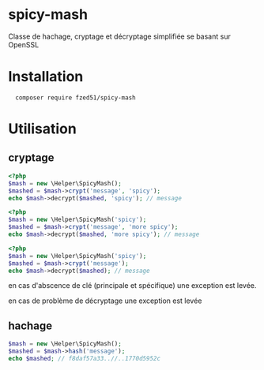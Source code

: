 # spicy-mash
Classe de hachage, cryptage et décryptage simplifiée se basant sur OpenSSL

# Installation

```
  composer require fzed51/spicy-mash
```

# Utilisation

## cryptage

```php
<?php
$mash = new \Helper\SpicyMash();
$mashed = $mash->crypt('message', 'spicy');
echo $mash->decrypt($mashed, 'spicy'); // message
```

```php
<?php
$mash = new \Helper\SpicyMash('spicy');
$mashed = $mash->crypt('message', 'more spicy');
echo $mash->decrypt($mashed, 'more spicy'); // message
```

```php
<?php
$mash = new \Helper\SpicyMash('spicy');
$mashed = $mash->crypt('message');
echo $mash->decrypt($mashed); // message
```

en cas d'abscence de clé (principale et spécifique) une exception est levée.

en cas de problème de décryptage une exception est levée

## hachage

```php
$mash = new \Helper\SpicyMash();
$mashed = $mash->hash('message');
echo $mashed; // f8daf57a33..//..1770d5952c
```